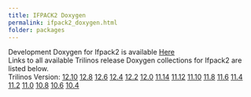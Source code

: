 ```yaml
---
title: IFPACK2 Doxygen
permalink: ifpack2_doxygen.html
folder: packages
---
```


Development Doxygen for Ifpack2 is available [Here](http://trilinos.org/docs/dev/packages/ifpack2/doc/html/index.html)  
Links to all available Trilinos release Doxygen collections for Ifpack2 are listed below.  
Trilinos Version: [12.10](http://trilinos.org/docs/r12.10/packages/ifpack2/doc/html/index.html) [12.8](http://trilinos.org/docs/r12.8/packages/ifpack2/doc/html/index.html) [12.6](http://trilinos.org/docs/r12.6/packages/ifpack2/doc/html/index.html) [12.4](http://trilinos.org/docs/r12.4/packages/ifpack2/doc/html/index.html) [12.2](http://trilinos.org/docs/r12.2/packages/ifpack2/doc/html/index.html) [12.0](http://trilinos.org/docs/r12.0/packages/ifpack2/doc/html/index.html) [11.14](http://trilinos.org/docs/r11.14/packages/ifpack2/doc/html/index.html) [11.12](http://trilinos.org/docs/r11.12/packages/ifpack2/doc/html/index.html) [11.10](http://trilinos.org/docs/r11.10/packages/ifpack2/doc/html/index.html) [11.8](http://trilinos.org/docs/r11.8/packages/ifpack2/doc/html/index.html) [11.6](http://trilinos.org/docs/r11.6/packages/ifpack2/doc/html/index.html) [11.4](http://trilinos.org/docs/r11.4/packages/ifpack2/doc/html/index.html) [11.2](http://trilinos.org/docs/r11.2/packages/ifpack2/doc/html/index.html) [11.0](http://trilinos.org/docs/r11.0/packages/ifpack2/doc/html/index.html) [10.8](http://trilinos.org/docs/r10.8/packages/ifpack2/doc/html/index.html) [10.6](http://trilinos.org/docs/r10.6/packages/ifpack2/doc/html/index.html) [10.4](http://trilinos.org/docs/r10.4/packages/ifpack2/doc/html/index.html)